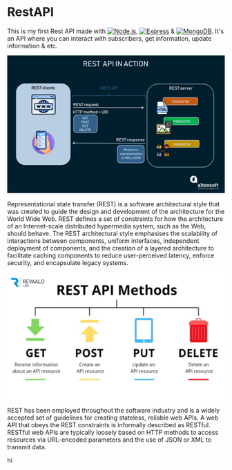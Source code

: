 # RestAPI

This is my first Rest API made with [![Node.js](https://img.shields.io/badge/-Node.js-000?&logo=node.js)](https://www.nodejs.org), [![Express](https://img.shields.io/badge/-Express-000?&logo=Express)](https://expressjs.com) & [![MongoDB](https://img.shields.io/badge/-MongoDB-000?&logo=MongoDB)](https://www.mongodb.com). It's an API where you can interact with subscribers, get information, update information & etc.

<img src="https://raw.githubusercontent.com/xShamir/RestAPI/master/RestAPI-Design.png"/>

Representational state transfer (REST) is a software architectural style that was created to guide the design and development of the architecture for the World Wide Web. REST defines a set of constraints for how the architecture of an Internet-scale distributed hypermedia system, such as the Web, should behave. The REST architectural style emphasises the scalability of interactions between components, uniform interfaces, independent deployment of components, and the creation of a layered architecture to facilitate caching components to reduce user-perceived latency, enforce security, and encapsulate legacy systems.

<img src="https://raw.githubusercontent.com/xShamir/RestAPI/master/RestAPI-Methods.jpg"/>

REST has been employed throughout the software industry and is a widely accepted set of guidelines for creating stateless, reliable web APIs. A web API that obeys the REST constraints is informally described as RESTful. RESTful web APIs are typically loosely based on HTTP methods to access resources via URL-encoded parameters and the use of JSON or XML to transmit data.

hi